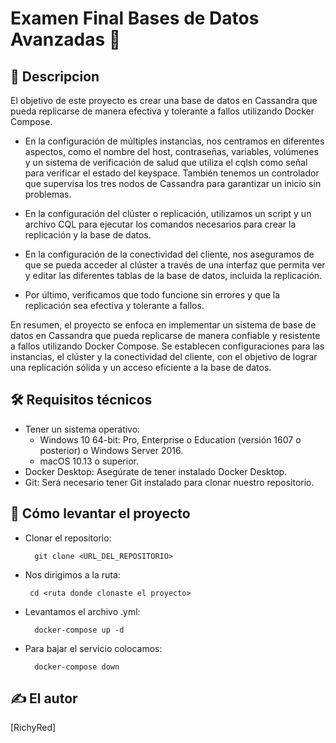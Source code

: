 # Examen Final Bases de Datos Avanzadas 🥇
## 🎃 Descripcion
El objetivo de este proyecto es crear una base de datos en Cassandra que pueda replicarse de manera efectiva y tolerante a fallos utilizando Docker Compose.

* En la configuración de múltiples instancias, nos centramos en diferentes aspectos, como el nombre del host, contraseñas, variables, volúmenes y un sistema de verificación de salud que utiliza el cqlsh como señal para verificar el estado del keyspace. También tenemos un controlador que supervisa los tres nodos de Cassandra para garantizar un inicio sin problemas.

* En la configuración del clúster o replicación, utilizamos un script y un archivo CQL para ejecutar los comandos necesarios para crear la replicación y la base de datos.

* En la configuración de la conectividad del cliente, nos aseguramos de que se pueda acceder al clúster a través de una interfaz que permita ver y editar las diferentes tablas de la base de datos, incluida la replicación.

* Por último, verificamos que todo funcione sin errores y que la replicación sea efectiva y tolerante a fallos.

En resumen, el proyecto se enfoca en implementar un sistema de base de datos en Cassandra que pueda replicarse de manera confiable y resistente a fallos utilizando Docker Compose. Se establecen configuraciones para las instancias, el clúster y la conectividad del cliente, con el objetivo de lograr una replicación sólida y un acceso eficiente a la base de datos.

## 🛠️ Requisitos técnicos

* Tener un sistema operativo:
  - Windows 10 64-bit: Pro, Enterprise o Education (versión 1607 o posterior) o Windows Server 2016.
  - macOS 10.13 o superior.
* Docker Desktop: Asegúrate de tener instalado Docker Desktop.
* Git: Será necesario tener Git instalado para clonar nuestro repositorio.

## 🚀 Cómo levantar el proyecto

* Clonar el repositorio:

        git clone <URL_DEL_REPOSITORIO>
* Nos dirigimos a la ruta:

       cd <ruta donde clonaste el proyecto>
* Levantamos el archivo .yml:

        docker-compose up -d

* Para bajar el servicio colocamos: 

        docker-compose down
## ✍️ El autor

[RichyRed]
